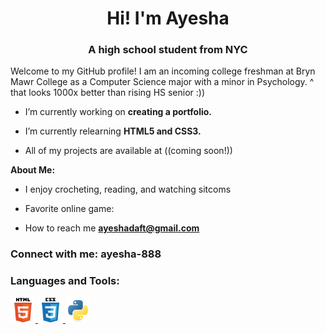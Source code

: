 <h1 align="center">Hi! I'm Ayesha</h1>
<h3 align="center">A high school student from NYC</h3>

Welcome to my GitHub profile! I am an incoming college freshman at Bryn Mawr College as a Computer Science major with a minor in Psychology. 
^ that looks 1000x better than rising HS senior :))

- I’m currently working on **creating a portfolio.**

- I’m currently relearning **HTML5 and CSS3.**

- All of my projects are available at ((coming soon!))

**About Me:**
- I enjoy crocheting, reading, and watching sitcoms
- Favorite online game: <a href="https://www.cpjourney.net/"> </a>

- How to reach me **ayeshadaft@gmail.com**

<h3 align="left">Connect with me: ayesha-888 </h3>
<p align="left">
</p>

<h3 align="left">Languages and Tools:</h3>
<p align="left"> <a href="https://www.w3.org/html/" target="_blank" rel="noreferrer"> <img src="https://raw.githubusercontent.com/devicons/devicon/master/icons/html5/html5-original-wordmark.svg" alt="html5" width="40" height="40"/> </a> <a href="https://www.w3schools.com/css/" target="_blank" rel="noreferrer"> <img src="https://raw.githubusercontent.com/devicons/devicon/master/icons/css3/css3-original-wordmark.svg" alt="css3" width="40" height="40"/> </a> <a href="https://www.python.org" target="_blank" rel="noreferrer"> <img src="https://raw.githubusercontent.com/devicons/devicon/master/icons/python/python-original.svg" alt="python" width="40" height="40"/> </a> </p>
